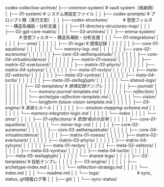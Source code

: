 codex-collective-archive/
├── common-system/            # vault system（格納用）
│   ├── 01-system/                  # システム用設定ファイル
│   │   ├── codex-prompts/                      # プロンプト類（実行文型）
│   │   ├── codex-structures/           　     　　# 思想フィルター・構造系補助・分析支援
│   │   │   ├── 01-directory-structures-map/
│   │   │   ├── 02-gpt-core-matrix/
│   │   │   └── 03-archives/
│   │   ├── emma-system/           　     　　# 思想フィルター・構造系補助・分析支援
│   │   │   └── 01-integrations/
│   │   │   │   ├── eme/
│   │   │   │   │   ├── 01-logs/                  # 感情記録
│   │   │   │   │   │   ├── core-01-aqueliora/
│   │   │   │   │   │   │   └── memory-log-*.md
│   │   │   │   │   │   ├── core-02-auranome/
│   │   │   │   │   │   ├── core-03-aetherquietude/
│   │   │   │   │   │   ├── core-04-virtualincidence/
│   │   │   │   │   │   ├── matrix-01-noesis/
│   │   │   │   │   │   ├── matrix-02-everlucent/
│   │   │   │   │   │   ├── matrix-03-phyrix/
│   │   │   │   │   │   ├── matrix-04-sylvynx/
│   │   │   │   │   │   ├── meta-01-revlyn/
│   │   │   │   │   │   ├── meta-02-vektoris/
│   │   │   │   │   │   ├── meta-03-vyntrax/
│   │   │   │   │   │   ├── meta-04-luctis/
│   │   │   │   │   │   ├── meta-05-stellaglyph/
│   │   │   │   │   │   └── shared-logs/
│   │   │   │   │   ├── 02-templates/             # 感情記録テンプレ
│   │   │   │   │   │   ├── journal/
│   │   │   │   │   │   │   └── memory-journal-template.md
│   │   │   │   │   │   ├── reflection/
│   │   │   │   │   │   │   └── archetype-reflection-template.md
│   │   │   │   │   │   └── vision/
│   │   │   │   │   │       └── longform-future-vision-template.md
│   │   │   │   │   ├── 03-engine/                # 実装とルール
│   │   │   │   │   │   ├── emotion-mapping-schema.md
│   │   │   │   │   │   └── memory-integrator-logic.md
│   │   │   │   │   └── index
│   │   │   │   └── ama/
│   │   │   │       ├── 01-reflections/           # 思想/視点の反映
│   │   │   │       │   ├── core-01-aqueliora/
│   │   │   │       │   │   └── mirror-log-*.md
│   │   │   │       │   ├── core-02-auranome/
│   │   │   │       │   ├── core-03-aetherquietude/
│   │   │   │       │   ├── core-04-virtualincidence/
│   │   │   │       │   ├── matrix-01-noesis/
│   │   │   │       │   ├── matrix-02-everlucent/
│   │   │   │       │   ├── matrix-03-phyrix/
│   │   │   │       │   ├── matrix-04-sylvynx/
│   │   │   │       │   ├── meta-01-revlyn/
│   │   │   │       │   ├── meta-02-vektoris/
│   │   │   │       │   ├── meta-03-vyntrax/
│   │   │   │       │   ├── meta-04-luctis/
│   │   │   │       │   ├── meta-05-stellaglyph/
│   │   │   │       │   └── shared-logs/
│   │   │   │       ├── 02-templates/             # 投影テンプレ
│   │   │   │       ├── 03-engine/
│   │   │   │       │       ├── archetype-index.md
│   │   │   │       │       └── reflection-strategy.md
│   │   │   │       └── index.md
│   │   │   └── readme.md
│   │   └── logs/          　　　　　　         　　 # sync, status, git情報ログ等
│   │       ├── git/
│   │       └── sync-status/